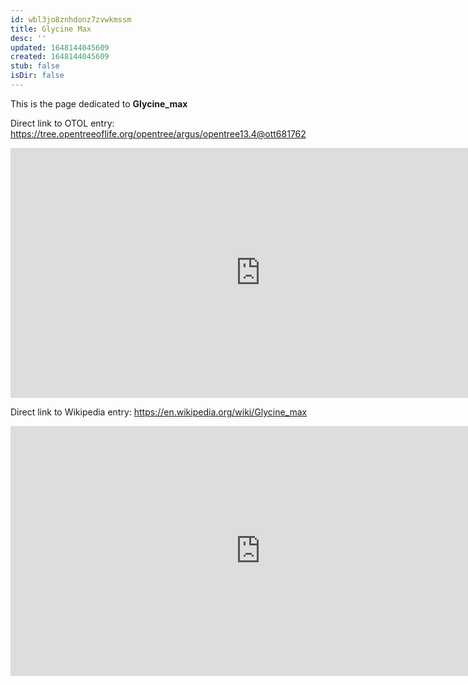 ```yaml
---
id: wbl3jo8znhdonz7zvwkmssm
title: Glycine Max
desc: ''
updated: 1648144045609
created: 1648144045609
stub: false
isDir: false
---
```

This is the page dedicated to **Glycine_max**


Direct link to OTOL entry: https://tree.opentreeoflife.org/opentree/argus/opentree13.4@ott681762



<html>
    <body>
    <iframe src="https://tree.opentreeoflife.org/opentree/argus/opentree13.4@ott681762"
    width="800" height="400" frameborder="0" allowfullscreen> </iframe>
    </body>
</html>
    


Direct link to Wikipedia entry: https://en.wikipedia.org/wiki/Glycine_max



<html>
    <body>
    <iframe src="https://en.wikipedia.org/wiki/Glycine_max"
    width="800" height="400" frameborder="0" allowfullscreen> </iframe>
    </body>
</html>
    
